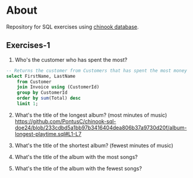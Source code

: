 # About
Repository for SQL exercises using [chinook database](https://github.com/lerocha/chinook-database).

## Exercises-1
1. Who's the customer who has spent the most?
```sql
-- Returns the customer from Customers that has spent the most money
select FirstName, LastName
    from Customer 
    join Invoice using (CustomerId) 
    group by CustomerId 
    order by sum(Total) desc
    limit 1;
```
2. What's the title of the longest album? (most minutes of music)
https://github.com/PontusC/chinook-sql-doe24/blob/233cdbd5a1bb97b3416404dea806b37a9730d20f/album-longest-playtime.sql#L1-L7
3. What's the title of the shortest album? (fewest minutes of music)

4. What's the title of the album with the most songs?

5. What's the title of the album with the fewest songs?
